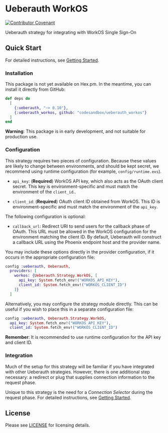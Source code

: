 # Ueberauth WorkOS

[![Contributor Covenant](https://img.shields.io/badge/Contributor%20Covenant-2.1-4baaaa.svg)](CODE_OF_CONDUCT.md)

Ueberauth strategy for integrating with WorkOS Single Sign-On

## Quick Start

For detailed instructions, see [Getting Started](guides/getting-started.md).

### Installation

This package is not yet available on Hex.pm.
In the meantime, you can install it directly from GitHub:

```elixir
def deps do
  [
    {:ueberauth, "~> 0.10"},
    {:ueberauth_workos, github: "codesandbox/ueberauth_workos"}
  ]
end
```

**Warning**: This package is in early development, and not suitable for production use.

### Configuration

This strategy requires two pieces of configuration.
Because these values are likely to change between environments, and should be kept secret, we recommend using runtime configuration (for example, `config/runtime.exs`).

* `api_key`: (**Required**) WorkOS API key, which also acts as the OAuth client secret. This key
  is environment-specific and must match the environment of the `client_id`..

* `client_id`: (**Required**) OAuth client ID obtained from WorkOS. This ID is environment-specific
  and must match the environment of the `api_key`.

The following configuration is optional:

* `callback_url`: Redirect URI to send users for the callback phase of OAuth. This URL must be
  allowed in the WorkOS configuration for the environment matching the client ID. By default,
  Ueberauth will construct a callback URL using the Phoenix endpoint host and the provider name.

You may include these options directly in the provider configuration, if it occurs in the appropriate configuration file:

```elixir
config :ueberauth, Ueberauth,
  providers: [
    workos: {Ueberauth.Strategy.WorkOS, [
      api_key: System.fetch_env!("WORKOS_API_KEY"),
      client_id: System.fetch_env!("WORKOS_CLIENT_ID")
    ]}
  ]
```

Alternatively, you may configure the strategy module directly.
This can be useful if you wish to place this in a separate configuration file:

```elixir
config :ueberauth, Ueberauth.Strategy.WorkOS,
  api_key: System.fetch_env!("WORKOS_API_KEY"),
  client_id: System.fetch_env!("WORKOS_CLIENT_ID")
```

**Remember**: It is recommended to use runtime configuration for the API key and client ID.

### Integration

Much of the setup for this strategy will be familiar if you have integrated with other Ueberauth strategies.
However, there is one additional step necessary: a redirect or plug that supplies connection information to the request phase.

Unique to this strategy is the need for a _Connection Selector_ during the request phase.
For detailed instructions, see [Getting Started](guides/getting-started.md).

## License

Please see [LICENSE](LICENSE) for licensing details.
